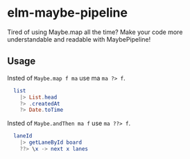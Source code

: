 # elm-maybe-pipeline

Tired of using Maybe.map all the time?
Make your code more understandable and readable with MaybePipeline!

## Usage

Insted of `Maybe.map f ma` use ma `ma ?> f`.

```elm
  list
    |> List.head
    ?> .createdAt
    ?> Date.toTime
```

Insted of `Maybe.andThen ma f` use `ma ??> f`.

```elm
  laneId
    |> getLaneById board
    ??> \x -> next x lanes
```
